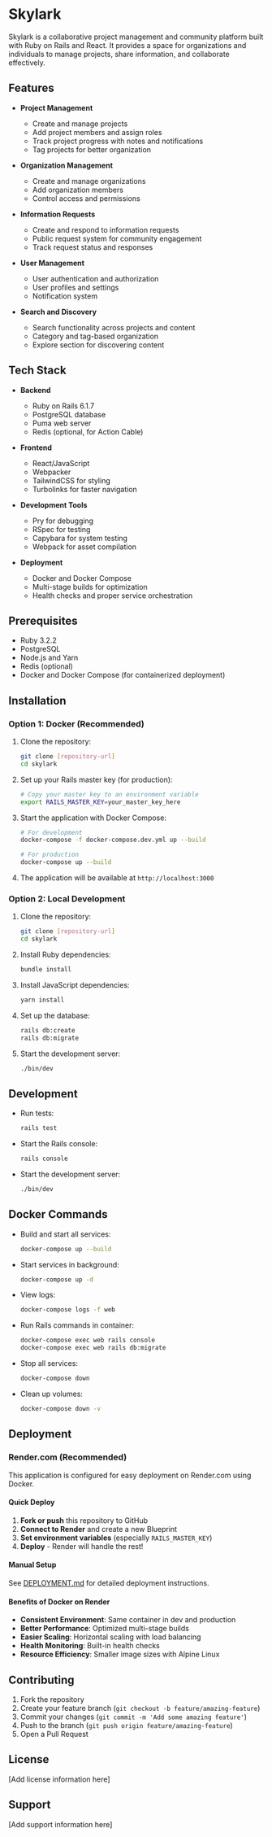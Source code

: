 # Skylark

Skylark is a collaborative project management and community platform built with Ruby on Rails and React. It provides a space for organizations and individuals to manage projects, share information, and collaborate effectively.

## Features

- **Project Management**
  - Create and manage projects
  - Add project members and assign roles
  - Track project progress with notes and notifications
  - Tag projects for better organization

- **Organization Management**
  - Create and manage organizations
  - Add organization members
  - Control access and permissions

- **Information Requests**
  - Create and respond to information requests
  - Public request system for community engagement
  - Track request status and responses

- **User Management**
  - User authentication and authorization
  - User profiles and settings
  - Notification system

- **Search and Discovery**
  - Search functionality across projects and content
  - Category and tag-based organization
  - Explore section for discovering content

## Tech Stack

- **Backend**
  - Ruby on Rails 6.1.7
  - PostgreSQL database
  - Puma web server
  - Redis (optional, for Action Cable)

- **Frontend**
  - React/JavaScript
  - Webpacker
  - TailwindCSS for styling
  - Turbolinks for faster navigation

- **Development Tools**
  - Pry for debugging
  - RSpec for testing
  - Capybara for system testing
  - Webpack for asset compilation

- **Deployment**
  - Docker and Docker Compose
  - Multi-stage builds for optimization
  - Health checks and proper service orchestration

## Prerequisites

- Ruby 3.2.2
- PostgreSQL
- Node.js and Yarn
- Redis (optional)
- Docker and Docker Compose (for containerized deployment)

## Installation

### Option 1: Docker (Recommended)

1. Clone the repository:
   ```bash
   git clone [repository-url]
   cd skylark
   ```

2. Set up your Rails master key (for production):
   ```bash
   # Copy your master key to an environment variable
   export RAILS_MASTER_KEY=your_master_key_here
   ```

3. Start the application with Docker Compose:
   ```bash
   # For development
   docker-compose -f docker-compose.dev.yml up --build
   
   # For production
   docker-compose up --build
   ```

4. The application will be available at `http://localhost:3000`

### Option 2: Local Development

1. Clone the repository:
   ```bash
   git clone [repository-url]
   cd skylark
   ```

2. Install Ruby dependencies:
   ```bash
   bundle install
   ```

3. Install JavaScript dependencies:
   ```bash
   yarn install
   ```

4. Set up the database:
   ```bash
   rails db:create
   rails db:migrate
   ```

5. Start the development server:
   ```bash
   ./bin/dev
   ```

## Development

- Run tests:
  ```bash
  rails test
  ```

- Start the Rails console:
  ```bash
  rails console
  ```

- Start the development server:
  ```bash
  ./bin/dev
  ```

## Docker Commands

- Build and start all services:
  ```bash
  docker-compose up --build
  ```

- Start services in background:
  ```bash
  docker-compose up -d
  ```

- View logs:
  ```bash
  docker-compose logs -f web
  ```

- Run Rails commands in container:
  ```bash
  docker-compose exec web rails console
  docker-compose exec web rails db:migrate
  ```

- Stop all services:
  ```bash
  docker-compose down
  ```

- Clean up volumes:
  ```bash
  docker-compose down -v
  ```

## Deployment

### Render.com (Recommended)

This application is configured for easy deployment on Render.com using Docker.

#### Quick Deploy

1. **Fork or push** this repository to GitHub
2. **Connect to Render** and create a new Blueprint
3. **Set environment variables** (especially `RAILS_MASTER_KEY`)
4. **Deploy** - Render will handle the rest!

#### Manual Setup

See [DEPLOYMENT.md](DEPLOYMENT.md) for detailed deployment instructions.

#### Benefits of Docker on Render

- **Consistent Environment**: Same container in dev and production
- **Better Performance**: Optimized multi-stage builds
- **Easier Scaling**: Horizontal scaling with load balancing
- **Health Monitoring**: Built-in health checks
- **Resource Efficiency**: Smaller image sizes with Alpine Linux

## Contributing

1. Fork the repository
2. Create your feature branch (`git checkout -b feature/amazing-feature`)
3. Commit your changes (`git commit -m 'Add some amazing feature'`)
4. Push to the branch (`git push origin feature/amazing-feature`)
5. Open a Pull Request

## License

[Add license information here]

## Support

[Add support information here]